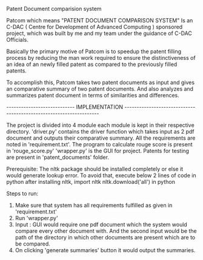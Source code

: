 Patent Document comparision system

Patcom which means "PATENT DOCUMENT COMPARISON SYSTEM" Is an C-DAC ( Centre for Development of Advanced Computing ) sponsored project, which was built by me and my team under the guidance of C-DAC Officials.

Basically the primary motive of Patcom is to speedup the patent filling process by reducing the man work required to ensure the distinctiveness of an idea of an newly filled patent as compared to the previously filled patents.

To accomplish this, Patcom takes two patent documents as input and gives an comparative summary of two patent documents. And also analyzes and summarizes patent document in terms of similarities and differences.

---------------------------- IMPLEMENTATION -------------------------------------------------------------------

The project is divided into 4 module each module is kept in their respective directory.
'driver.py' contains the driver function which takes input as 2 pdf document and outputs their comparative summary.
All the requirements are noted in 'requirement.txt'.
The program to calculate rouge score is present in 'rouge_score.py'
'wrapper.py' is the GUI for project.
Patents for testing are present in 'patent_documents' folder.

Prerequisite:
The nltk package should be installed completely or else it would generate lookup error.
To avoid that, execute below 2 lines of code in python after installing nltk,
    import nltk
    nltk.download('all') in python

Steps to run:
1. Make sure that system has all requirements fulfilled as given in 'requirement.txt'
2. Run 'wrapper.py'
3. Input :
        GUI would require one pdf document which the system would compare every other document with.
        And the second input would be the path of the directory in which other documents are present which are to be compared.
4. On clicking 'generate summaries' button it would output the summaries.
